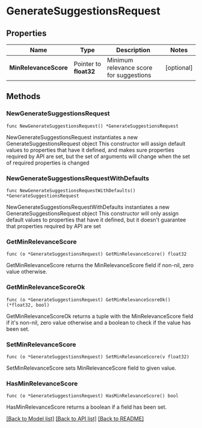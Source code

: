 # GenerateSuggestionsRequest

## Properties

Name | Type | Description | Notes
------------ | ------------- | ------------- | -------------
**MinRelevanceScore** | Pointer to **float32** | Minimum relevance score for suggestions | [optional] 

## Methods

### NewGenerateSuggestionsRequest

`func NewGenerateSuggestionsRequest() *GenerateSuggestionsRequest`

NewGenerateSuggestionsRequest instantiates a new GenerateSuggestionsRequest object
This constructor will assign default values to properties that have it defined,
and makes sure properties required by API are set, but the set of arguments
will change when the set of required properties is changed

### NewGenerateSuggestionsRequestWithDefaults

`func NewGenerateSuggestionsRequestWithDefaults() *GenerateSuggestionsRequest`

NewGenerateSuggestionsRequestWithDefaults instantiates a new GenerateSuggestionsRequest object
This constructor will only assign default values to properties that have it defined,
but it doesn't guarantee that properties required by API are set

### GetMinRelevanceScore

`func (o *GenerateSuggestionsRequest) GetMinRelevanceScore() float32`

GetMinRelevanceScore returns the MinRelevanceScore field if non-nil, zero value otherwise.

### GetMinRelevanceScoreOk

`func (o *GenerateSuggestionsRequest) GetMinRelevanceScoreOk() (*float32, bool)`

GetMinRelevanceScoreOk returns a tuple with the MinRelevanceScore field if it's non-nil, zero value otherwise
and a boolean to check if the value has been set.

### SetMinRelevanceScore

`func (o *GenerateSuggestionsRequest) SetMinRelevanceScore(v float32)`

SetMinRelevanceScore sets MinRelevanceScore field to given value.

### HasMinRelevanceScore

`func (o *GenerateSuggestionsRequest) HasMinRelevanceScore() bool`

HasMinRelevanceScore returns a boolean if a field has been set.


[[Back to Model list]](../README.md#documentation-for-models) [[Back to API list]](../README.md#documentation-for-api-endpoints) [[Back to README]](../README.md)


